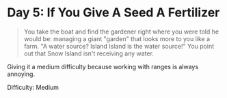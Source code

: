 # Day 5: If You Give A Seed A Fertilizer

> You take the boat and find the gardener right where you were told he would be: managing a giant "garden" 
> that looks more to you like a farm.
> "A water source? Island Island is the water source!" You point out that Snow Island isn't receiving any water.

Giving it a medium difficulty because working with ranges is always annoying.

Difficulty: Medium